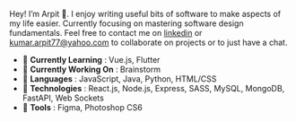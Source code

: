 Hey! I’m Arpit 👋. I enjoy writing useful bits of software to make aspects of my life easier. Currently focusing on mastering software design fundamentals. Feel free to contact me on [linkedin](https://www.linkedin.com/in/krarpit/ "Linkedin") or [kumar.arpit77@yahoo.com](mailto:kumar.arpit77@yahoo.com) to collaborate on projects or to just have a chat.

* 🌱 __Currently Learning__ : Vue.js, Flutter
* 🔭 __Currently Working On__ : Brainstorm
* 🚀 __Languages__ : JavaScript, Java, Python, HTML/CSS
* 💾 __Technologies__ : React.js, Node.js, Express, SASS, MySQL, MongoDB, FastAPI, Web Sockets
* 🔨 __Tools__ : Figma, Photoshop CS6


